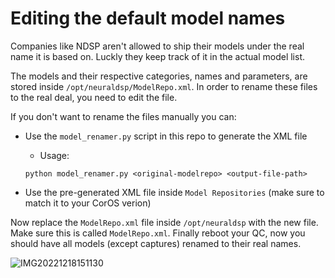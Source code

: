 # Editing the default model names

Companies like NDSP aren't allowed to ship their models under the real name it is based on. Luckly they keep track of it in the actual model list.

The models and their respective categories, names and parameters, are stored inside `/opt/neuraldsp/ModelRepo.xml`. In order to rename these files to the real deal, you need to edit the file.

If you don't want to rename the files manually you can:

- Use the `model_renamer.py` script in this repo to generate the XML file

  - Usage:

  ```console
  python model_renamer.py <original-modelrepo> <output-file-path>
  ```

- Use the pre-generated XML file inside `Model Repositories` (make sure to match it to your CorOS verion)

Now replace the `ModelRepo.xml` file inside `/opt/neuraldsp` with the new file. Make sure this is called `ModelRepo.xml`.
Finally reboot your QC, now you should have all models (except captures) renamed to their real names.

![IMG20221218151130](https://cdn.discordapp.com/attachments/1064519312242638973/1100813500546285739/image.png)
